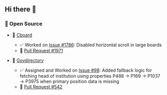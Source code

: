 ## Hi there 👋

### 🚀 Open Source 

- 🧠 [Cboard](https://github.com/cboard-org/cboard) 
  - ✅ Worked on [Issue #1786](https://github.com/cboard-org/cboard/issues/1786): Disabled horizontal scroll in large boards
  - 🔗 [Pull Request #1971](https://github.com/cboard-org/cboard/pull/1971)

- 🧠 [Govdirectory](https://github.com/govdirectory/website) 
  - ✅ Assigned and Worked on [Issue #98](https://github.com/govdirectory/website/issues/98): Added fallback logic for fetching head of institution using properties P488 → P169 → P1037 → P3975 when primary position data is missing
  - 🔗 [Pull Request #542](https://github.com/govdirectory/website/pull/542)
